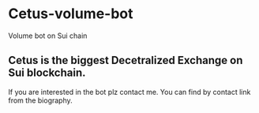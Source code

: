 # Cetus-volume-bot
Volume bot on Sui chain


## Cetus is the biggest Decetralized Exchange on Sui blockchain.
If you are interested in the bot plz contact me.
You can find by contact link from the biography.
